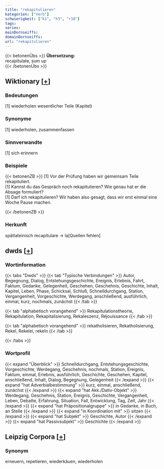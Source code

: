 ```yaml
---
title: "rekapitulieren"
kategorien: ["Verb"]
schwierigkeit: ["k1", "h3", "r18"]
tags:
series:
mainDornseiffs:
domainDornseiffs:
url: "rekapitulieren"
---
```


{{< betonenÜbs >}}
**Übersetzung:**  
recapitulate, sum up  
{{< /betonenÜbs >}}

## Wiktionary [[+](https://de.wiktionary.org/wiki/rekapitulieren)]

### Bedeutungen
[1] wiederholen wesentlicher Teile (Kapitel)  

### Synonyme
[1] wiederholen, zusammenfassen  

### Sinnverwandte
[1] sich erinnern  

### Beispiele
{{< betonenZB >}}
[1] Vor der Prüfung haben wir gemeinsam Teile rekapituliert.  
[1] Kannst du das Gespräch noch rekapitulieren? Wie genau hat er die Absage formuliert?  
[1] Darf ich rekapitulieren? Wir haben also gesagt, dass wir erst einmal eine Woche Pause machen.  

{{< /betonenZB >}}
### Herkunft
spätlateinisch recapitulare → la[Quellen fehlen]  



## dwds [[+](https://www.dwds.de/wb/rekapitulieren)]

### Wortinformation
{{< tabs "Dwds" >}}
{{< tab "Typische Verbindungen" >}}
Autor, Begegnung, Dialog, Entstehungsgeschichte, Ereignis, Erlebnis, Fahrt, Faktum, Gedanke, Gelegenheit, Geschehen, Geschehnis, Geschichte, Inhalt, Kapitel, Leben, Phase, Schicksal, Schluß, Schnelldurchgang, Station, Vergangenheit, Vorgeschichte, Werdegang, anschließend, ausführlich, einmal, kurz, nochmals, zunächst
{{< /tab >}}

{{< tab "alphabetisch vorangehend" >}}
Rekapitulationstheorie, Rekapitulation, Rekapitalisierung, Rekaleszenz, Réjouissance
{{< /tab >}}

{{< tab "alphabetisch vorangehend" >}}
rekatholisieren, Rekatholisierung, Rekel, Rekelei, rekeln
{{< /tab >}}

{{< /tabs >}}

### Wortprofil
{{< expand "Überblick" >}} Schnelldurchgang, Entstehungsgeschichte, Vorgeschichte, Werdegang, Geschehnis, nochmals, Station, Ereignis, Faktum, einmal, Erlebnis, ausführlich, Geschichte, Geschehen, Kapitel, anschließend, Inhalt, Dialog, Begegnung, Gelegenheit {{< /expand >}}
{{< expand "hat Adverbialbestimmung" >}} kurz, einmal, anschließend, zunächst {{< /expand >}}
{{< expand "hat Akk./Dativ-Objekt" >}} Werdegang, Geschehnis, Station, Ereignis, Geschichte, Vergangenheit, Leben, Debatte, Erfahrung, Situation, Fall, Entwicklung, Tag, Zeit, Jahr {{< /expand >}}
{{< expand "hat Präpositionalgruppe" >}} in Gedanke, in Buch, an Stelle {{< /expand >}}
{{< expand "in Koordination mit" >}} sitzen {{< /expand >}}
{{< expand "hat Subjekt" >}} Geschichte, Autor {{< /expand >}}
{{< expand "hat Passivsubjekt" >}} Geschichte {{< /expand >}}

## Leipzig Corpora [[+](https://corpora.uni-leipzig.de/en/res?word=rekapitulieren&corpusId=deu_newscrawl-public_2018)]


### Synonym
erneuern, repetieren, wiederkäuen, wiederholen

